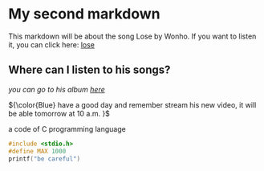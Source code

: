 ﻿
<!--This means we can use HTML elements in Markdown, such as the comment 
element, and they won't be affected by a markdown parser. However, if you 
create an HTML element in your markdown file, you cannot use markdown syntax 
within that element's contents.-->

# My second markdown

This markdown will be about the song Lose by Wonho. 
If you want to listen it, you can click here:  [lose](https://www.youtube.com/watch?v=q3eSaQaDDPE) 

## Where can I listen to his songs? 
*you can go to his album [here]([https://WONHO.lnk.to/LoveSynonymNo2ID](https://www.youtube.com/redirect?event=video_description&redir_token=QUFFLUhqbW96M2FPTjhGcy1kVG9GeVBydmVLUl9XMUg5Z3xBQ3Jtc0tuX0wyejFIZUlpaWNwX0ZvMGx0Y1ZPLTF3SHJRd1EwUW93WUQ4YVp0UkdjOFJUNU9KY3luS1NrUkJzWXl1M0xINi1xTGhXQWkwVFY3RjNjakRoVE85cWVOMmZSYjl0bDlYczVmNDEtOFFxbkFQN3lZZw&q=https%3A%2F%2FWONHO.lnk.to%2FLoveSynonymNo2ID))*

${\color{Blue} have a good day and remember stream his new video,
it will be able tomorrow at 10 a.m. }$

a code of C programming language 

```c
#include <stdio.h>
#define MAX 1000
printf("be careful")


